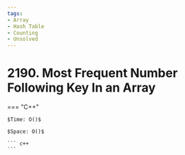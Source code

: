 ```yaml
---
tags:
- Array
- Hash Table
- Counting
- Unsolved
---
```



# 2190. Most Frequent Number Following Key In an Array

=== "C++"

    $Time: O()$

    $Space: O()$

    ``` c++
    ```